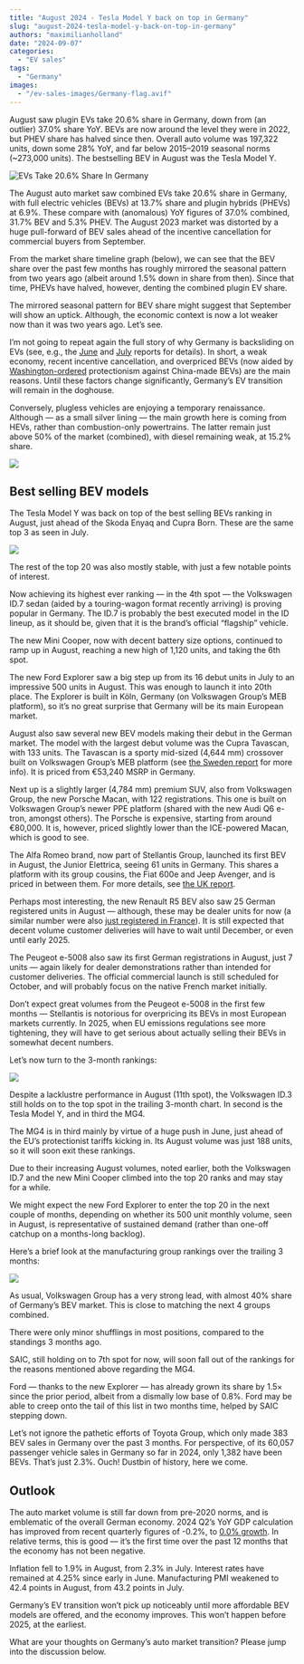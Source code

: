 ```yaml
---
title: "August 2024 - Tesla Model Y back on top in Germany"
slug: "august-2024-tesla-model-y-back-on-top-in-germany"
authors: "maximilianholland"
date: "2024-09-07"
categories:
  - "EV sales"
tags:
  - "Germany"
images:
  - "/ev-sales-images/Germany-flag.avif"
---
```


August saw plugin EVs take 20.6% share in Germany, down from (an outlier) 37.0% share YoY. BEVs are now around the level they were in 2022, but PHEV share has halved since then. Overall auto volume was 197,322 units, down some 28% YoY, and far below 2015–2019 seasonal norms (~273,000 units). The bestselling BEV in August was the Tesla Model Y.

![EVs Take 20.6% Share In Germany](/ev-sales-images/2024-08-Germany-Passenger-Auto-Registrations.avif)

The August auto market saw combined EVs take 20.6% share in Germany, with full electric vehicles (BEVs) at 13.7% share and plugin hybrids (PHEVs) at 6.9%. These compare with (anomalous) YoY figures of 37.0% combined, 31.7% BEV and 5.3% PHEV. The August 2023 market was distorted by a huge pull-forward of BEV sales ahead of the incentive cancellation for commercial buyers from September.

From the market share timeline graph (below), we can see that the BEV share over the past few months has roughly mirrored the seasonal pattern from two years ago (albeit around 1.5% down in share from then). Since that time, PHEVs have halved, however, denting the combined plugin EV share.

The mirrored seasonal pattern for BEV share might suggest that September will show an uptick. Although, the economic context is now a lot weaker now than it was two years ago. Let’s see.

I’m not going to repeat again the full story of why Germany is backsliding on EVs (see, e.g., the [June](/2024/07/07/june-2024-triple-trouble-hits-ev-transition-in-germany/) and [July](/2024/08/07/july-2024-bevs-still-overpriced-in-germany/) reports for details). In short, a weak economy, recent incentive cancellation, and overpriced BEVs (now aided by [Washington-ordered](/2024/07/03/june-2024-ev-share-in-france-down-yoy-as-trade-barriers-kick-in/) protectionism against China-made BEVs) are the main reasons. Until these factors change significantly, Germany’s EV transition will remain in the doghouse.

Conversely, plugless vehicles are enjoying a temporary renaissance. Although — as a small silver lining — the main growth here is coming from HEVs, rather than combustion-only powertrains. The latter remain just above 50% of the market (combined), with diesel remaining weak, at 15.2% share.

![](/ev-sales-images/2024-08-Germany-Monthly-Powertrain-Market-Share.avif)

## Best selling BEV models

The Tesla Model Y was back on top of the best selling BEVs ranking in August, just ahead of the Skoda Enyaq and Cupra Born. These are the same top 3 as seen in July.

![](/ev-sales-images/2024-08-Germany-BEVs-top-20.avif)

The rest of the top 20 was also mostly stable, with just a few notable points of interest.

Now achieving its highest ever ranking — in the 4th spot — the Volkswagen ID.7 sedan (aided by a touring-wagon format recently arriving) is proving popular in Germany. The ID.7 is probably the best executed model in the ID lineup, as it should be, given that it is the brand’s official “flagship” vehicle.

The new Mini Cooper, now with decent battery size options, continued to ramp up in August, reaching a new high of 1,120 units, and taking the 6th spot.

The new Ford Explorer saw a big step up from its 16 debut units in July to an impressive 500 units in August. This was enough to launch it into 20th place. The Explorer is built in Köln, Germany (on Volkswagen Group’s MEB platform), so it’s no great surprise that Germany will be its main European market.

August also saw several new BEV models making their debut in the German market. The model with the largest debut volume was the Cupra Tavascan, with 133 units. The Tavascan is a sporty mid-sized (4,644 mm) crossover built on Volkswagen Group’s MEB platform (see [the Sweden report](/09/02/august-2024-cupra-tavascan-debuts-in-sweden/) for more info). It is priced from €53,240 MSRP in Germany.

Next up is a slightly larger (4,784 mm) premium SUV, also from Volkswagen Group, the new Porsche Macan, with 122 registrations. This one is built on Volkswagen Group’s newer PPE platform (shared with the new Audi Q6 e-tron, amongst others). The Porsche is expensive, starting from around €80,000. It is, however, priced slightly lower than the ICE-powered Macan, which is good to see.

The Alfa Romeo brand, now part of Stellantis Group, launched its first BEV in August, the Junior Elettrica, seeing 61 units in Germany. This shares a platform with its group cousins, the Fiat 600e and Jeep Avenger, and is priced in between them. For more details, see [the UK report](/2024/09/06/august-2024-tesla-is-the-best-selling-ev-brand-in-the-uk/).

Perhaps most interesting, the new Renault R5 BEV also saw 25 German registered units in August — although, these may be dealer units for now (a similar number were also [just registered in France](/2024/09/05/august-2024-evs-stuck-in-the-slow-lane-in-france/)). It is still expected that decent volume customer deliveries will have to wait until December, or even until early 2025.

The Peugeot e-5008 also saw its first German registrations in August, just 7 units — again likely for dealer demonstrations rather than intended for customer deliveries. The official commercial launch is still scheduled for October, and will probably focus on the native French market initially.

Don’t expect great volumes from the Peugeot e-5008 in the first few months — Stellantis is notorious for overpricing its BEVs in most European markets currently. In 2025, when EU emissions regulations see more tightening, they will have to get serious about actually selling their BEVs in somewhat decent numbers.

Let’s now turn to the 3-month rankings:

![](/ev-sales-images/2024-08-Germany-BEVs-Trailing-Qtr.avif)

Despite a lacklustre performance in August (11th spot), the Volkswagen ID.3 still holds on to the top spot in the trailing 3-month chart. In second is the Tesla Model Y, and in third the MG4.

The MG4 is in third mainly by virtue of a huge push in June, just ahead of the EU’s protectionist tariffs kicking in. Its August volume was just 188 units, so it will soon exit these rankings.

Due to their increasing August volumes, noted earlier, both the Volkswagen ID.7 and the new Mini Cooper climbed into the top 20 ranks and may stay for a while.

We might expect the new Ford Explorer to enter the top 20 in the next couple of months, depending on whether its 500 unit monthly volume, seen in August, is representative of sustained demand (rather than one-off catchup on a months-long backlog).

Here’s a brief look at the manufacturing group rankings over the trailing 3 months:

![](/ev-sales-images/2024-08-Germany-BEV-Groups-Trailing-Qtr.avif)

As usual, Volkswagen Group has a very strong lead, with almost 40% share of Germany’s BEV market. This is close to matching the next 4 groups combined.

There were only minor shufflings in most positions, compared to the standings 3 months ago.

SAIC, still holding on to 7th spot for now, will soon fall out of the rankings for the reasons mentioned above regarding the MG4.

Ford — thanks to the new Explorer — has already grown its share by 1.5× since the prior period, albeit from a dismally low base of 0.8%. Ford may be able to creep onto the tail of this list in two months time, helped by SAIC stepping down.

Let’s not ignore the pathetic efforts of Toyota Group, which only made 383 BEV sales in Germany over the past 3 months. For perspective, of its 60,057 passenger vehicle sales in Germany so far in 2024, only 1,382 have been BEVs. That’s just 2.3%. Ouch! Dustbin of history, here we come.

## Outlook

The auto market volume is still far down from pre-2020 norms, and is emblematic of the overall German economy. 2024 Q2’s YoY GDP calculation has improved from recent quarterly figures of -0.2%, to [0.0% growth](https://tradingeconomics.com/germany/indicators). In relative terms, this is good — it’s the first time over the past 12 months that the economy has not been negative.

Inflation fell to 1.9% in August, from 2.3% in July. Interest rates have remained at 4.25% since early in June. Manufacturing PMI weakened to 42.4 points in August, from 43.2 points in July.

Germany’s EV transition won’t pick up noticeably until more affordable BEV models are offered, and the economy improves. This won’t happen before 2025, at the earliest.

What are your thoughts on Germany’s auto market transition? Please jump into the discussion below.